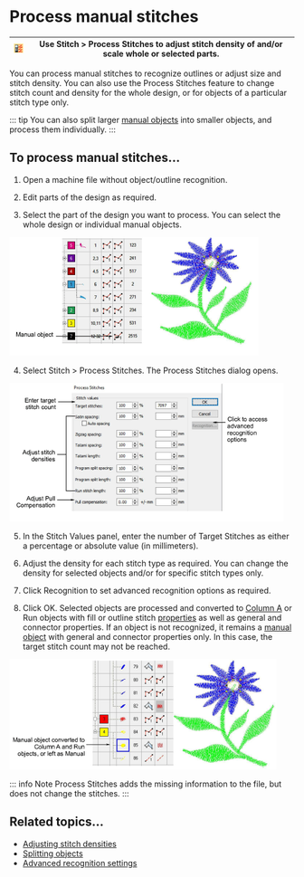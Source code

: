 # Process manual stitches

| ![ProcessStitches.png](assets/ProcessStitches.png) | Use Stitch > Process Stitches to adjust stitch density of and/or scale whole or selected parts. |
| -------------------------------------------------- | ----------------------------------------------------------------------------------------------- |

You can process manual stitches to recognize outlines or adjust size and stitch density. You can also use the Process Stitches feature to change stitch count and density for the whole design, or for objects of a particular stitch type only.

::: tip
You can also split larger [manual objects](../../glossary/glossary) into smaller objects, and process them individually.
:::

## To process manual stitches...

1. Open a machine file without object/outline recognition.

2. Edit parts of the design as required.

3. Select the part of the design you want to process. You can select the whole design or individual manual objects.

![functions00089.png](assets/functions00089.png)

4. Select Stitch > Process Stitches. The Process Stitches dialog opens.

![functions00092.png](assets/functions00092.png)

5. In the Stitch Values panel, enter the number of Target Stitches as either a percentage or absolute value (in millimeters).

6. Adjust the density for each stitch type as required. You can change the density for selected objects and/or for specific stitch types only.

7. Click Recognition to set advanced recognition options as required.

8. Click OK. Selected objects are processed and converted to [Column A](../../glossary/glossary) or Run objects with fill or outline stitch [properties](../../glossary/glossary#properties) as well as general and connector properties. If an object is not recognized, it remains a [manual object](../../glossary/glossary#manual-object) with general and connector properties only. In this case, the target stitch count may not be reached.

![functions00095.png](assets/functions00095.png)

::: info Note
Process Stitches adds the missing information to the file, but does not change the stitches.
:::

## Related topics...

- [Adjusting stitch densities](../../Quality/quality/Adjusting_stitch_densities)
- [Splitting objects](../reshape/Splitting_objects)
- [Advanced recognition settings](../../Production/convert/Advanced_recognition_settings)
